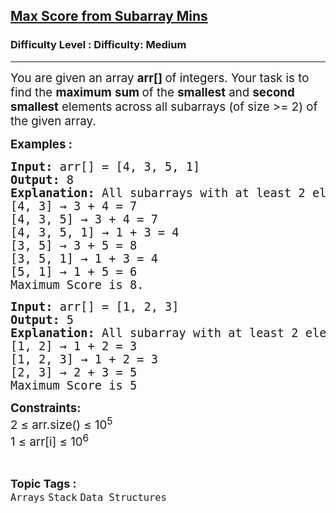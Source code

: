 <h2><a href="https://www.geeksforgeeks.org/problems/max-sum-in-sub-arrays0824/1?_gl=1*1gaawm2*_up*MQ..*_gs*MQ..&gclid=Cj0KCQjwmqPDBhCAARIsADorxIbUQCJAlJ4E-eU4XMjG9SS_BaiHjqpaLeA2RmEi__OfzdZ52072NSUaAhPHEALw_wcB&gbraid=0AAAAAC9yBkCO9QQqAP6_1iDz3Tap-Quv1">Max Score from Subarray Mins</a></h2><h3>Difficulty Level : Difficulty: Medium</h3><hr><div class="problems_problem_content__Xm_eO"><p data-start="133" data-end="195"><span style="font-size: 14pt;">You are given an array <strong>arr[] </strong>of integers. Your task is to find the <strong>maximum</strong> <strong>sum </strong>of the <strong>smallest</strong> and <strong>second smallest</strong> elements across all subarrays (of size &gt;= 2) of the given array.</span></p>
<p><span style="font-size: 14pt;"><strong>Examples :</strong></span></p>
<pre><span style="font-size: 14pt;"><strong style="font-size: 14pt;">Input:</strong><span style="font-size: 14pt;"> arr[] = [4, 3, 5, 1]
</span><strong style="font-size: 14pt;">Output:</strong><span style="font-size: 14pt;"> 8
</span><strong style="font-size: 14pt;">Explanation: </strong>A<span style="font-size: 18.6667px;">ll subarrays with at least 2 elements and find the two smallest numbers in each:
[4, 3] → 3 + 4 = 7
[4, 3, 5] → 3 + 4 = 7
[4, 3, 5, 1] → 1 + 3 = 4
[3, 5] → 3 + 5 = 8
[3, 5, 1] → 1 + 3 = 4
[5, 1] → 1 + 5 = 6<br></span></span><span style="font-size: 14pt;"><span style="font-size: 14pt;">Maximum Score is 8.</span></span></pre>
<pre><span style="font-size: 14pt;"><strong>Input:</strong> arr[] = [1, 2, 3]
<strong>Output:</strong> 5<br><strong>Explanation: </strong>All subarray with at least 2 elements and find the two smallest numbers in each:<strong><br></strong></span><span style="font-size: 14pt;">[1, 2] → 1 + 2 = 3<br></span><span style="font-size: 14pt;">[1, 2, 3] → 1 + 2 = 3<br>[2, 3] → 2 + 3 = 5<br>Maximum Score is 5</span></pre>
<p><span style="font-size: 14pt;"><strong>Constraints:</strong><br>2 ≤ arr.size() ≤ 10<sup>5</sup><br>1 ≤ arr[i] ≤ 10<sup>6</sup></span></p></div><br><p><span style=font-size:18px><strong>Topic Tags : </strong><br><code>Arrays</code>&nbsp;<code>Stack</code>&nbsp;<code>Data Structures</code>&nbsp;
